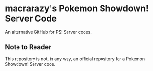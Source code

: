 macrarazy's Pokemon Showdown! Server Code
=========================================

An alternative GitHub for PS! Server codes.

Note to Reader
--------------

This repository is not, in any way, an official repository for a Pokemon Showdown! Server code.
